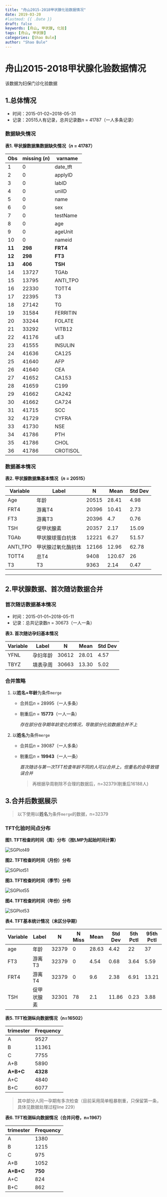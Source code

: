 ```yaml
---
title: "舟山2015-2018甲状腺化验数据情况"
date: 2019-03-20
#lastmod: {{ .Date }}
draft: false
keywords: [舟山, 甲状腺, 化验]
tags: [舟山, 甲状腺]
categories: [Shao Bule]
author: "Shao Bule"
---
```


# 舟山2015-2018甲状腺化验数据情况

该数据为妇保门诊化验数据

## 1.总体情况

- 时间：2015-01-02~2018-05-31
- 记录：20515人有记录，总共记录数*n* = 41787（一人多条记录）

### 数据缺失情况

**表1. 甲状腺数据集数据缺失情况（*n* = 41787）**

| Obs    | missing (*n*) | varname      |
| ------ | ------------- | ------------ |
| 1      | 0             | date_tft     |
| 2      | 0             | applyID      |
| 3      | 0             | labID        |
| 4      | 0             | uniID        |
| 5      | 0             | name         |
| 6      | 0             | sex          |
| 7      | 0             | testName     |
| 8      | 0             | age          |
| 9      | 0             | ageUnit      |
| 10     | 0             | nameid       |
| **11** | **298**   | **FRT4** |
| **12** | **298**   | **FT3**  |
| **13** | **406**   | **TSH**  |
| 14     | 13727         | TGAb         |
| 15     | 13795         | ANTI_TPO     |
| 16     | 22330         | TOTT4        |
| 17     | 22395         | T3           |
| 18     | 27142         | TG           |
| 19     | 31584         | FERRITIN     |
| 20     | 33244         | FOLATE       |
| 21     | 33292         | VITB12       |
| 22     | 41176         | uE3          |
| 23     | 41555         | INSULIN      |
| 24     | 41636         | CA125        |
| 25     | 41640         | AFP          |
| 26     | 41640         | CEA          |
| 27     | 41652         | CA153        |
| 28     | 41659         | C199         |
| 29     | 41662         | CA242        |
| 30     | 41662         | CA724        |
| 31     | 41715         | SCC          |
| 32     | 41729         | CYFRA        |
| 33     | 41730         | NSE          |
| 34     | 41786         | PTH          |
| 35     | 41786         | CHOL         |
| 36     | 41786         | CROTISOL     |

### 数据基本情况

**表2. 甲状腺数据集基本情况（*n* = 20515）**

| Variable | Label              | N     | Mean   | Std Dev |
| -------- | ------------------ | ----- | ------ | ------- |
| Age      | 年龄               | 20515 | 28.41  | 4.98    |
| FRT4     | 游离T4             | 20396 | 10.41  | 2.73    |
| FT3      | 游离T3             | 20396 | 4.7    | 0.76    |
| TSH      | 促甲状腺素         | 20357 | 2.17   | 15.09   |
| TGAb     | 甲状腺球蛋白抗体   | 12221 | 6.27   | 51.57   |
| ANTI_TPO | 甲状腺过氧化酶抗体 | 12166 | 12.96  | 62.78   |
| TOTT4    | 总T4               | 9408  | 120.67 | 26      |
| T3       | T3                 | 9363  | 2.14   | 0.47    |

---

## 2.甲状腺数据、首次随访数据合并

### 首次随访数据基本情况

- 时间：2015-01-01~2018-05-11
- 记录：总共记录数*n* = 30673（一人一条）

**表3. 首次随访孕妇基本情况**

| Variable | Label    | N     | Mean  | Std Dev |
| -------- | -------- | ----- | ----- | ------- |
| YFNL     | 孕妇年龄 | 30612 | 28.01 | 4.57    |
| TBYZ     | 填表孕周 | 30663 | 13.30 | 5.02    |

### 合并策略

1. 以**姓名+年龄**为条件`merge`

   - 合并后*n* = 28995（一人多条）

   - 剔重后*n* = **15773**（一人一条）

     *存在部分在孕期年龄变化的情况，导致部分化验数据合并不上*

2. 以**姓名**为条件`merge`

   - 合并后*n* = 39087（一人多条）

   - 剔重后*n* = **19943**（一人一条）

     *首次随访与第一次TFT检查年龄不同的人可以合并上，但重名的会导致错误合并*

     > 再根据孕周剔除不合理的数据后，n=32379(剔重后16188人)


## 3.合并后数据展示

> 以下使用以**姓名**为条件`merge`的数据，n=32379

### TFT化验时间点分布

**图1. TFT检查的时间（周）分布（按LMP为起始时间计算）**

![SGPlot49](舟山2015-2018甲状腺化验数据情况.assets/SGPlot49.png)

**图2. TFT检查的时间（月份）分布**

![SGPlot51](舟山2015-2018甲状腺化验数据情况.assets/SGPlot51-1553153082620.png)

**图3. TFT检查的时间（季节）分布**

![SGPlot55](舟山2015-2018甲状腺化验数据情况.assets/SGPlot55-1553153089155.png)

**图4. TFT检查的时间（年份）分布**

![SGPlot53](舟山2015-2018甲状腺化验数据情况.assets/SGPlot53-1553153097211.png)

**表4. TFT基本统计情况（未区分孕期）**

| Variable | Label      | N     | N Miss | Mean  | Std Dev | 5th Pctl | 95th Pctl |
| -------- | ---------- | ----- | ------ | ----- | ------- | -------- | --------- |
| age      | 年龄       | 32379 | 0      | 28.63 | 4.42    | 22       | 37        |
| FT3      | 游离T3     | 32379 | 0      | 4.54  | 0.68    | 3.64     | 5.59      |
| FRT4     | 游离T4     | 32379 | 0      | 9.6   | 2.38    | 6.91     | 13.21     |
| TSH      | 促甲状腺素 | 32301 | 78     | 2.1   | 11.86   | 0.23     | 3.88      |

**表5. TFT检测纵向数据情况（n=16502）**

| trimester | Frequency |
| --------- | --------- |
| A         | 9527      |
| B         | 11361     |
| C         | 7755      |
| A+B       | 5890      |
| **A+B+C** | **4328**  |
| A+C       | 4840      |
| B+C       | 6077      |

> 其中部分人同一孕期有多次检查（目前采用简单粗暴剔重，只保留第一条，具体见数据处理过程line 229）

**表6. TFT检测纵向数据情况（合并问卷，n=1967）**

| trimester | Frequency |
| --------- | --------- |
| A         | 1380      |
| B         | 1215      |
| C         | 975       |
| A+B       | 1052      |
| **A+B+C** | **750**   |
| A+C       | 824       |
| B+C       | 862       |

